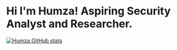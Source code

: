 # Hi I'm Humza! Aspiring Security Analyst and Researcher.

[![Humza GitHub stats](https://github-readme-stats.vercel.app/api?username=hamsycodes&show_icons=true&theme=transparent)](https://github.com/anuraghazra/github-readme-stats)
